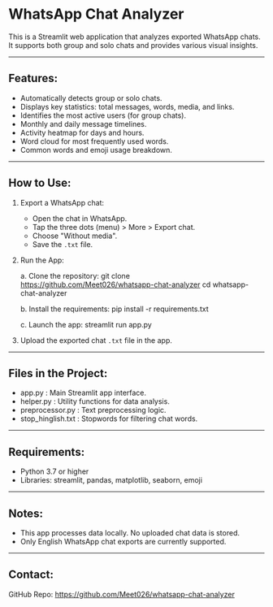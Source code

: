 WhatsApp Chat Analyzer
=======================

This is a Streamlit web application that analyzes exported WhatsApp chats.
It supports both group and solo chats and provides various visual insights.

------------------------------------------
Features:
------------------------------------------

- Automatically detects group or solo chats.
- Displays key statistics: total messages, words, media, and links.
- Identifies the most active users (for group chats).
- Monthly and daily message timelines.
- Activity heatmap for days and hours.
- Word cloud for most frequently used words.
- Common words and emoji usage breakdown.

------------------------------------------
How to Use:
------------------------------------------

1. Export a WhatsApp chat:
   - Open the chat in WhatsApp.
   - Tap the three dots (menu) > More > Export chat.
   - Choose "Without media".
   - Save the `.txt` file.

2. Run the App:

   a. Clone the repository:
      git clone https://github.com/Meet026/whatsapp-chat-analyzer
      cd whatsapp-chat-analyzer

   b. Install the requirements:
      pip install -r requirements.txt

   c. Launch the app:
      streamlit run app.py

3. Upload the exported chat `.txt` file in the app.

------------------------------------------
Files in the Project:
------------------------------------------

- app.py              : Main Streamlit app interface.
- helper.py           : Utility functions for data analysis.
- preprocessor.py     : Text preprocessing logic.
- stop_hinglish.txt   : Stopwords for filtering chat words.

------------------------------------------
Requirements:
------------------------------------------

- Python 3.7 or higher
- Libraries: streamlit, pandas, matplotlib, seaborn, emoji

------------------------------------------
Notes:
------------------------------------------

- This app processes data locally. No uploaded chat data is stored.
- Only English WhatsApp chat exports are currently supported.

------------------------------------------
Contact:
------------------------------------------

GitHub Repo: https://github.com/Meet026/whatsapp-chat-analyzer
